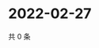 # 2022-02-27

共 0 条

<!-- BEGIN WEIBO -->
<!-- 最后更新时间 Sun Feb 27 2022 23:00:28 GMT+0800 (China Standard Time) -->

<!-- END WEIBO -->
